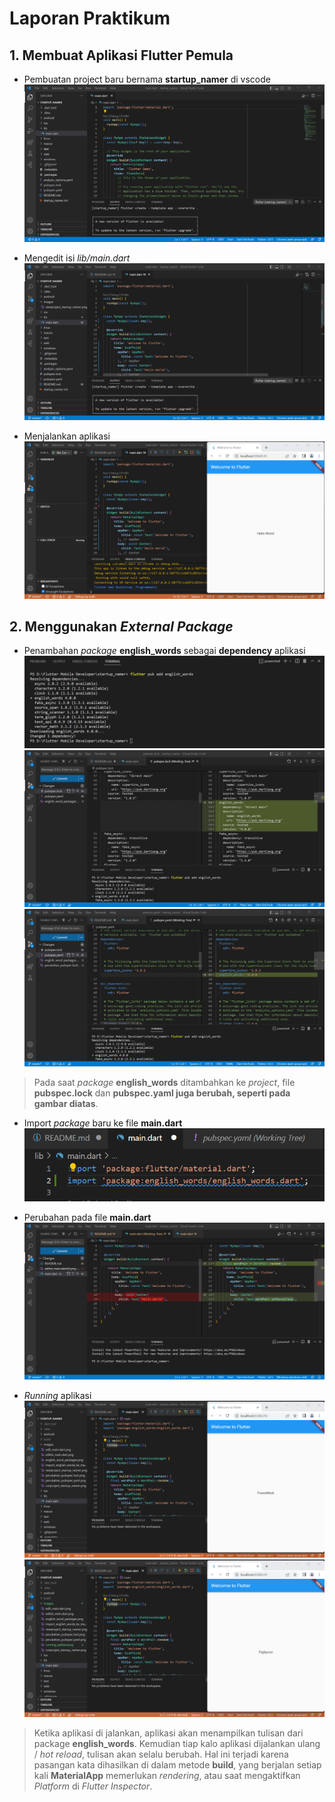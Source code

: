 # Laporan Praktikum

## 1. Membuat Aplikasi Flutter Pemula
- Pembuatan project baru bernama **startup_namer** di vscode
![Screenshot](images/newproject_startup_namer.png)

- Mengedit isi _lib/main.dart_
![Screenshot](images/editisi_main.dart.png)

- Menjalankan aplikasi
![Screenshot](images/runproject_startup_namer.png)

## 2. Menggunakan _External Package_
- Penambahan _package_ **english_words** sebagai **dependency** aplikasi
![Screenshot](images/english_word_packages.png)
![Screenshot](images/perubahan_pubspec.lock.png)
![Screenshot](images/perubahan_pubspec.yaml.png)
> Pada saat _package_ **english_words** ditambahkan ke _project_, file **pubspec.lock** dan **pubspec.yaml juga berubah, seperti pada gambar diatas**.

- Import _package_ baru ke file **main.dart**
![Screenshot](images/import_english_words_ke_main.dart.png)

- Perubahan pada file **main.dart**
![Screenshot](images/edit_main.dart.png)

- *Running* aplikasi
![Screenshot](images/running_aplikasi.png)
![Screenshot](images/running_aplikasi_hotreload.png)
> Ketika aplikasi di jalankan, aplikasi akan menampilkan tulisan dari package **english_words**. Kemudian tiap kalo aplikasi dijalankan ulang / _hot reload_, tulisan akan selalu berubah. Hal ini terjadi karena pasangan kata dihasilkan di dalam metode **build**, yang berjalan setiap kali **MaterialApp** memerlukan _rendering_, atau saat mengaktifkan _Platform_ di _Flutter Inspector_.



